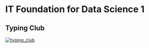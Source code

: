 # IT Foundation for Data Science 1
## Typing Club

[![typing_club](https://img.youtube.com/vi/v=zogFqFJivwI&t=61s/0.jpg)](https://www.youtube.com/watch?v=zogFqFJivwI&t=61s)



